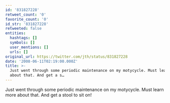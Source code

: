 ```yaml
---
id: '831827228'
retweet_count: '0'
favorite_count: '0'
id_str: '831827228'
retweeted: false
entities:
  hashtags: []
  symbols: []
  user_mentions: []
  urls: []
original_url: https://twitter.com/jth/status/831827228
date: '2008-06-11T02:19:00.000Z'
title: >-
  Just went through some periodic maintenance on my motycycle. Must learn more
  about that. And get a s…
---
```


Just went through some periodic maintenance on my motycycle. Must learn more about that. And get a stool to sit on!